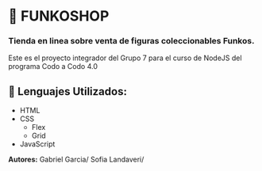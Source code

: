 # :rocket: FUNKOSHOP

### Tienda en linea sobre venta de figuras coleccionables Funkos.

Este es el proyecto integrador del Grupo 7 para el curso de NodeJS del programa Codo a Codo 4.0

## :book: Lenguajes Utilizados:

- HTML
- CSS
    - Flex
    - Grid
- JavaScript

__Autores:__ Gabriel Garcia/ Sofia Landaveri/
